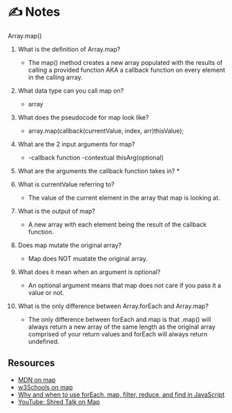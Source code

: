 # ✍️ Notes
Array.map()

1. What is the definition of Array.map?
    * The map() method creates a new array populated with the results of calling a provided function AKA a callback function on every element in the calling array. 

2. What data type can you call map on?
    * array

3. What does the pseudocode for map look like?
    * array.map(callback(currentValue, index, arr)thisValue);

4. What are the 2 input arguments for map?
    * -callback function
    -contextual thisArg(optional)
5. What are the arguments the callback function takes in?
    * 

6. What is currentValue referring to?
    * The value of the current element in the array that map is looking at. 

7. What is the output of map?
    * A new array with each element being the result of the callback function. 

8. Does map mutate the original array?
    * Map does NOT muatate the original array. 

9. What does it mean when an argument is optional?
    * An optional argument means that map does not care if you pass it a value or not. 

10. What is the only difference between Array.forEach and Array.map?
    * The only difference between forEach and map is that .map() will always return a new array of the same length as the original array comprised of your return values and forEach will always return undefined. 

## Resources
  - [MDN on map](https://developer.mozilla.org/en-US/docs/Web/JavaScript/Reference/Global_Objects/Array/map)
  - [w3Schools on map](https://www.w3schools.com/jsref/jsref_map.asp)
  - [Why and when to use forEach, map, filter, reduce, and find in JavaScript](https://medium.com/@JeffLombardJr/understanding-foreach-map-filter-and-find-in-javascript-f91da93b9f2c)
  - [YouTube: Shred Talk on Map](https://www.youtube.com/watch?v=erLq0zb01y4&list=PLVngfM2hsbi-L6G8qlWd8RyRbuTamHt3k&index=7)